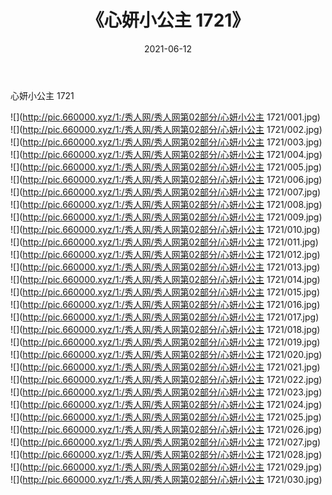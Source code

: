 ﻿---
layout: post
title:  《心妍小公主 1721》
date:   2021-06-12
img: http://pic.660000.xyz/1:/秀人网/秀人网第02部分/心妍小公主 1721/000.jpg
categories: [美女, 清纯, 唯美]
---

心妍小公主 1721

  ![](http://pic.660000.xyz/1:/秀人网/秀人网第02部分/心妍小公主 1721/001.jpg) <br> ![](http://pic.660000.xyz/1:/秀人网/秀人网第02部分/心妍小公主 1721/002.jpg) <br> ![](http://pic.660000.xyz/1:/秀人网/秀人网第02部分/心妍小公主 1721/003.jpg) <br> ![](http://pic.660000.xyz/1:/秀人网/秀人网第02部分/心妍小公主 1721/004.jpg) <br> ![](http://pic.660000.xyz/1:/秀人网/秀人网第02部分/心妍小公主 1721/005.jpg) <br> ![](http://pic.660000.xyz/1:/秀人网/秀人网第02部分/心妍小公主 1721/006.jpg) <br> ![](http://pic.660000.xyz/1:/秀人网/秀人网第02部分/心妍小公主 1721/007.jpg) <br> ![](http://pic.660000.xyz/1:/秀人网/秀人网第02部分/心妍小公主 1721/008.jpg) <br> ![](http://pic.660000.xyz/1:/秀人网/秀人网第02部分/心妍小公主 1721/009.jpg) <br> ![](http://pic.660000.xyz/1:/秀人网/秀人网第02部分/心妍小公主 1721/010.jpg) <br> ![](http://pic.660000.xyz/1:/秀人网/秀人网第02部分/心妍小公主 1721/011.jpg) <br> ![](http://pic.660000.xyz/1:/秀人网/秀人网第02部分/心妍小公主 1721/012.jpg) <br> ![](http://pic.660000.xyz/1:/秀人网/秀人网第02部分/心妍小公主 1721/013.jpg) <br> ![](http://pic.660000.xyz/1:/秀人网/秀人网第02部分/心妍小公主 1721/014.jpg) <br> ![](http://pic.660000.xyz/1:/秀人网/秀人网第02部分/心妍小公主 1721/015.jpg) <br> ![](http://pic.660000.xyz/1:/秀人网/秀人网第02部分/心妍小公主 1721/016.jpg) <br> ![](http://pic.660000.xyz/1:/秀人网/秀人网第02部分/心妍小公主 1721/017.jpg) <br> ![](http://pic.660000.xyz/1:/秀人网/秀人网第02部分/心妍小公主 1721/018.jpg) <br> ![](http://pic.660000.xyz/1:/秀人网/秀人网第02部分/心妍小公主 1721/019.jpg) <br> ![](http://pic.660000.xyz/1:/秀人网/秀人网第02部分/心妍小公主 1721/020.jpg) <br> ![](http://pic.660000.xyz/1:/秀人网/秀人网第02部分/心妍小公主 1721/021.jpg) <br> ![](http://pic.660000.xyz/1:/秀人网/秀人网第02部分/心妍小公主 1721/022.jpg) <br> ![](http://pic.660000.xyz/1:/秀人网/秀人网第02部分/心妍小公主 1721/023.jpg) <br> ![](http://pic.660000.xyz/1:/秀人网/秀人网第02部分/心妍小公主 1721/024.jpg) <br> ![](http://pic.660000.xyz/1:/秀人网/秀人网第02部分/心妍小公主 1721/025.jpg) <br> ![](http://pic.660000.xyz/1:/秀人网/秀人网第02部分/心妍小公主 1721/026.jpg) <br> ![](http://pic.660000.xyz/1:/秀人网/秀人网第02部分/心妍小公主 1721/027.jpg) <br> ![](http://pic.660000.xyz/1:/秀人网/秀人网第02部分/心妍小公主 1721/028.jpg) <br> ![](http://pic.660000.xyz/1:/秀人网/秀人网第02部分/心妍小公主 1721/029.jpg) <br> ![](http://pic.660000.xyz/1:/秀人网/秀人网第02部分/心妍小公主 1721/030.jpg) <br>